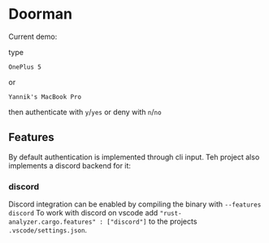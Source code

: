 # Doorman

Current demo:

type
```
OnePlus 5
```

or

```
Yannik's MacBook Pro
```

then authenticate with `y`/`yes` or deny with `n`/`no`

## Features

By default authentication is implemented through cli input. Teh project also implements a discord backend for it:

### discord

Discord integration can be enabled by compiling the binary with `--features discord`
To work with discord on vscode add `"rust-analyzer.cargo.features" : ["discord"]` to the projects `.vscode/settings.json`.
